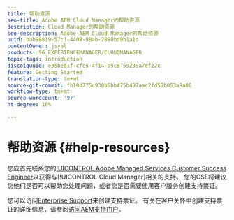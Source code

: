 ```yaml
---
title: 帮助资源
seo-title: Adobe AEM Cloud Manager的帮助资源
description: Cloud Manager的帮助资源
seo-description: Adobe AEM Cloud Manager的帮助资源
uuid: bab98819-57c1-4408-98ab-2898bd9b1a1d
contentOwner: jsyal
products: SG_EXPERIENCEMANAGER/CLOUDMANAGER
topic-tags: introduction
discoiquuid: e35be81f-cfe5-4f14-b9c8-59235a7ef22c
feature: Getting Started
translation-type: tm+mt
source-git-commit: fb10d775c930b5bb475b497aac2fd59b053a9a00
workflow-type: tm+mt
source-wordcount: '97'
ht-degree: 10%

---
```



# 帮助资源 {#help-resources}

您应首先联系您的[!UICONTROL Adobe Managed Services Customer Success Engineer](CSE)以获得与[!UICONTROL Cloud Manager]相关的支持。 您的CSE将建议您他们是否可以帮助您处理问题，或者您是否需要使用客户服务创建支持票证。

您可以访问[Enterprise Support](https://helpx.adobe.com/cn/contact/enterprise-support.ec.html)来创建支持票证。 有关在客户关怀中创建支持票证的详细信息，请参阅[访问AEM支持门户](https://help.adobe.com/experience-manager/kb/accessing-aem-support-portal.html)。
